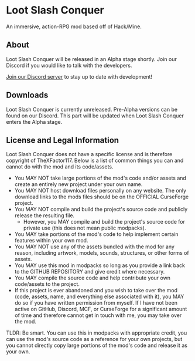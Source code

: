 # Loot Slash Conquer
An immersive, action-RPG mod based off of Hack/Mine.

## About
Loot Slash Conquer will be released in an Alpha stage shortly. Join our Discord if you would like to talk with the developers.

[Join our Discord server](https://discord.gg/qDtkjke) to stay up to date with development!


## Downloads
Loot Slash Conquer is currently unreleased. Pre-Alpha versions can be found on our Discord. This part will be updated when Loot Slash Conquer enters the Alpha stage.

## License and Legal Information
Loot Slash Conquer does not have a specific license and is therefore copyright of TheXFactor117. Below is a list of common things you can and cannot do with the mod and its code/assets.

* You MAY NOT take large portions of the mod's code and/or assets and create an entirely new project under your own name.
* You MAY NOT host download files personally on any website. The only download links to the mods files should be on the OFFICIAL CurseForge project.
* You MAY NOT compile and build the project's source code and publicly release the resulting file.
  * However, you MAY compile and build the project's source code for private use (this does not mean public modpacks).
* You MAY take portions of the mod's code to help implement certain features within your own mod.
* You MAY NOT use any of the assets bundled with the mod for any reason, including artwork, models, sounds, structures, or other forms of assets.
* You MAY use this mod in modpacks so long as you provide a link back to the GITHUB REPOSITORY and give credit where necessary.
* You MAY compile the source code and help contribute your own code/assets to the project.
* If this project is ever abandoned and you wish to take over the mod (code, assets, name, and everything else associated with it), you MAY do so if you have written permission from myself. If I have not been active on GitHub, Discord, MCF, or CurseForge for a significant amount of time and therefore cannot get in touch with me, you may take over the mod.

TLDR: Be smart. You can use this in modpacks with appropriate credit, you can use the mod's source code as a reference for your own projects, but you cannot directly copy large portions of the mod's code and release it as your own.
